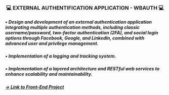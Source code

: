 <h3 align="center"> 💻 EXTERNAL AUTHENTIFICATION APPLICATION - WBAUTH 💻 </h1>

<h5> ▪ Design and development of an external authentication application integrating multiple authentication methods, including classic username/password, two-factor authentication (2FA), and social login options through Facebook, Google, and LinkedIn, combined with advanced user and privilege management. </h5>
<h5> ▪ Implementation of a logging and tracking system. </h5>
<h5> ▪ Implementation of a layered architecture and RESTful web services to enhance scalability and maintainability.</h5>
<h5><a href="https://github.com/skanderz/WBAuth-FRONTEND/" target="_blank"> → Link to Front-End Project </a></h5>
